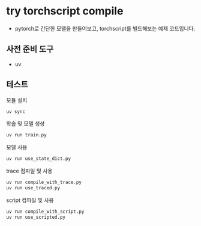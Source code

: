 # try torchscript compile

- pytorch로 간단한 모델을 만들어보고, torchscript를 빌드해보는 예제 코드입니다.

## 사전 준비 도구

- uv

## 테스트

모듈 설치

```bash
uv sync
```

학습 및 모델 생성

```bash
uv run train.py
```

모델 사용

```bash
uv run use_state_dict.py
```

trace 컴파일 및 사용

```bash
uv run compile_with_trace.py
uv run use_traced.py
```

script 컴파일 및 사용

```bash
uv run compile_with_script.py
uv run use_scripted.py
```
